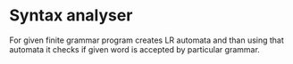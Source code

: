 # Syntax analyser
For given finite grammar program creates LR automata and than using that automata it checks if given word is accepted by particular grammar.

